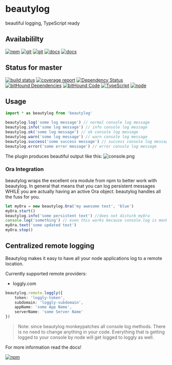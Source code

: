 # beautylog
beautiful logging, TypeScript ready

## Availabililty
[![npm](https://push.rocks/assets/repo-button-npm.svg)](https://www.npmjs.com/package/beautylog)
[![git](https://push.rocks/assets/repo-button-git.svg)](https://gitlab.com/pushrocks/beautylog)
[![git](https://push.rocks/assets/repo-button-mirror.svg)](https://github.com/pushrocks/beautylog)
[![docs](https://push.rocks/assets/repo-button-docs.svg)](https://pushrocks.gitlab.io/beautylog/docs)
[![docs](https://push.rocks/assets/repo-button-api.svg)](https://pushrocks.gitlab.io/beautylog/api)

## Status for master
[![build status](https://gitlab.com/pushrocks/beautylog/badges/master/build.svg)](https://gitlab.com/pushrocks/beautylog/commits/master)
[![coverage report](https://gitlab.com/pushrocks/beautylog/badges/master/coverage.svg)](https://gitlab.com/pushrocks/beautylog/commits/master)
[![Dependency Status](https://david-dm.org/pushrocks/beautylog.svg)](https://david-dm.org/pushrocks/beautylog)
[![bitHound Dependencies](https://www.bithound.io/github/pushrocks/beautylog/badges/dependencies.svg)](https://www.bithound.io/github/pushrocks/beautylog/master/dependencies/npm)
[![bitHound Code](https://www.bithound.io/github/pushrocks/beautylog/badges/code.svg)](https://www.bithound.io/github/pushrocks/beautylog)
[![TypeScript](https://img.shields.io/badge/TypeScript-2.x-blue.svg)](https://nodejs.org/dist/latest-v6.x/docs/api/)
[![node](https://img.shields.io/badge/node->=%206.x.x-blue.svg)](https://nodejs.org/dist/latest-v6.x/docs/api/)

## Usage

```typescript
import * as beautylog from 'beautylog'

beautylog.log('some log message') // normal console log message
beautylog.info('some log message') // info console log message
beautylog.ok('some log message') // ok console log message
beautylog.warn('some log message') // warn console log message
beautylog.success('some success message') // success console log message
beautylog.error('some error message') // error console log message
```
The plugin produces beautiful output like this:
![console.png](https://mediaserve.lossless.digital/github.com/pushrocks/beautylog/console.png)

### Ora Integration
beautylog wraps the excellent ora module from npm to better work with beautylog. In general that means that you can log persistent messages WHILE you are actually having an active Ora object. beautylog handles all the fuss for you.

```typescript
let myOra = new beautylog.Ora('my awesome text', 'blue')
myOra.start()
beautylog.info('some persistent text') //does not disturb myOra
console.log('something') // even this works because console.log is monkeypatched by beautylog
myOra.text('some updated text')
myOra.stop()
```

## Centralized remote logging
Beautylog makes it easy to have all your node applications log to a remote location.

Currently supported remote providers:

* loggly.com

```typescript
beautylog.remote.loggly({
    token: 'loggly-token',
    subdomain: 'loggly-subdomain',
    appName: 'some App Name',
    serverName: 'some Server Name'
})
```

> Note: since beautylog monkeypatches all console log methods.
There is no need to change anything in your code.
Everything that is getting logged to your console by node will get logged to loggly as well.

For more information read the docs!

[![npm](https://push.rocks/assets/repo-header.svg)](https://push.rocks)
